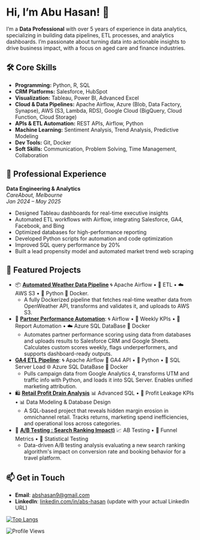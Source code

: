 
<!--
**Learner0112/Learner0112** is a ✨ _special_ ✨ repository because its `README.md` (this file) appears on your GitHub profile.

Here are some ideas to get you started:

- 🔭 I’m currently working on ...
- 🌱 I’m currently learning ...
- 👯 I’m looking to collaborate on ...
- 🤔 I’m looking for help with ...
- 💬 Ask me about ...
- 📫 How to reach me: ...
- 😄 Pronouns: ...
- ⚡ Fun fact: ...
-->


# Hi, I’m Abu Hasan! 👋

I’m a **Data Professional** with over 5 years of experience in data analytics, specializing in building data pipelines, ETL processes, and analytics dashboards. I’m passionate about turning data into actionable insights to drive business impact, with a focus on aged care and finance industries.

## 🛠️ Core Skills

- **Programming:** Python, R, SQL  
- **CRM Platforms:** Salesforce, HubSpot  
- **Visualization:** Tableau, Power BI, Advanced Excel  
- **Cloud & Data Pipelines:** Apache Airflow, Azure (Blob, Data Factory, Synapse), AWS (S3, Lambda, RDS), Google Cloud (BigQuery, Cloud Function, Cloud Storage)
- **APIs & ETL Automation:** REST APIs, Airflow, Python  
- **Machine Learning:** Sentiment Analysis, Trend Analysis, Predictive Modeling  
- **Dev Tools:** Git, Docker  
- **Soft Skills:** Communication, Problem Solving, Time Management, Collaboration  


## 💼 Professional Experience

**Data Engineering & Analytics**  
*CareAbout, Melbourne*  
_Jan 2024 – May 2025_
- Designed Tableau dashboards for real-time executive insights
- Automated ETL workflows with Airflow, integrating Salesforce, GA4, Facebook, and Bing
- Optimized databases for high-performance reporting
- Developed Python scripts for automation and code optimization
- Improved SQL query performance by 20%
- Built a lead propensity model and automated market trend web scraping

## 🌟 Featured Projects

- 📦 **[Automated Weather Data Pipeline](https://github.com/abs-hasan/automated-weather-data-pipeline)** 🌀 Apache Airflow • 🧪 ETL • ☁️ AWS S3 • 🐍 Python 🐳 Docker.
  - A fully Dockerized pipeline that fetches real-time weather data from OpenWeather API, transforms and validates it, and uploads to AWS S3.
- 🤝 **[Partner Performance Automation](https://github.com/abs-hasan/Partner-Performance-Automation)**: 🌀 Airflow • 📌 Weekly KPIs • 🔗 Report Automation • ☁️ Azure SQL DataBase 🐳 Docker 
  - Automates partner performance scoring using data from databases and uploads results to Salesforce CRM and Google Sheets. Calculates custom scores weekly, flags underperformers, and supports dashboard-ready outputs.
- **[GA4 ETL Pipeline](https://github.com/abs-hasan/GA4-ETL-Pipeline)**: 🌀 Apache Airflow 🔗 GA4 API • 🐍 Python  • 🧮 SQL Server Load 🌐 Azure SQL DataBase 🐳 Docker 
  - Pulls campaign data from Google Analytics 4, transforms UTM and traffic info with Python, and loads it into SQL Server. Enables unified marketing attribution.
- 🛍️ **[Retail Profit Drain Analysis](https://github.com/abs-hasan/Retail-Profit-Drain_Analysis)** 📊 Advanced SQL • 🧾 Profit Leakage KPIs •  📊 Data Modeling & Database Design
  - A SQL-based project that reveals hidden margin erosion in omnichannel retail. Tracks returns, marketing spend inefficiencies, and operational loss across categories.
- 🧪 **[A/B Testing : Search Ranking Impact)](https://github.com/abs-hasan/ab-testing-search-ranking-impact)** 📈 AB Testing • 🎯 Funnel Metrics • 🧮 Statistical Testing
  -  Data-driven A/B testing analysis evaluating a new search ranking algorithm's impact on conversion rate and booking behavior for a travel platform.



## 📫 Get in Touch
- **Email**: abshasan9@gmail.com
- **LinkedIn**: [linkedin.com/in/abs-hasan](https://linkedin.com/in/abshasan) (update with your actual LinkedIn URL)



[![Top Langs](https://github-readme-stats.vercel.app/api/top-langs/?username=abs-hasan&layout=compact&theme=radical&hide=swift,c%23)](https://github.com/abs-hasan/github-readme-stats)

![Profile Views](https://komarev.com/ghpvc/?username=abs-hasan)


